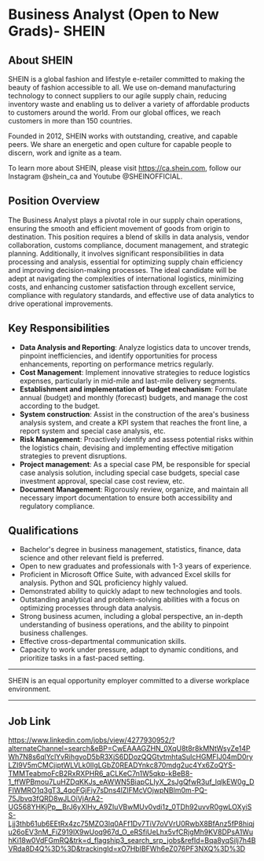 # Business Analyst (Open to New Grads)- SHEIN

## About SHEIN
SHEIN is a global fashion and lifestyle e-retailer committed to making the beauty of fashion accessible to all. We use on-demand manufacturing technology to connect suppliers to our agile supply chain, reducing inventory waste and enabling us to deliver a variety of affordable products to customers around the world. From our global offices, we reach customers in more than 150 countries.

Founded in 2012, SHEIN works with outstanding, creative, and capable peers. We share an energetic and open culture for capable people to discern, work and ignite as a team.

To learn more about SHEIN, please visit https://ca.shein.com, follow our Instagram @shein_ca and Youtube @SHEINOFFICIAL.

## Position Overview
The Business Analyst plays a pivotal role in our supply chain operations, ensuring the smooth and efficient movement of goods from origin to destination. This position requires a blend of skills in data analysis, vendor collaboration, customs compliance, document management, and strategic planning. Additionally, it involves significant responsibilities in data processing and analysis, essential for optimizing supply chain efficiency and improving decision-making processes. The ideal candidate will be adept at navigating the complexities of international logistics, minimizing costs, and enhancing customer satisfaction through excellent service, compliance with regulatory standards, and effective use of data analytics to drive operational improvements.

## Key Responsibilities
- **Data Analysis and Reporting**: Analyze logistics data to uncover trends, pinpoint inefficiencies, and identify opportunities for process enhancements, reporting on performance metrics regularly.  
- **Cost Management**: Implement innovative strategies to reduce logistics expenses, particularly in mid-mile and last-mile delivery segments.  
- **Establishment and implementation of budget mechanism**: Formulate annual (budget) and monthly (forecast) budgets, and manage the cost according to the budget.  
- **System construction**: Assist in the construction of the area's business analysis system, and create a KPI system that reaches the front line, a report system and special case analysis, etc.  
- **Risk Management**: Proactively identify and assess potential risks within the logistics chain, devising and implementing effective mitigation strategies to prevent disruptions.  
- **Project management**: As a special case PM, be responsible for special case analysis solution, including special case budgets, special case investment approval, special case cost review, etc.  
- **Document Management**: Rigorously review, organize, and maintain all necessary import documentation to ensure both accessibility and regulatory compliance.  

## Qualifications
- Bachelor's degree in business management, statistics, finance, data science and other relevant field is preferred.  
- Open to new graduates and professionals with 1-3 years of experience.  
- Proficient in Microsoft Office Suite, with advanced Excel skills for analysis. Python and SQL proficiency highly valued.  
- Demonstrated ability to quickly adapt to new technologies and tools.  
- Outstanding analytical and problem-solving abilities with a focus on optimizing processes through data analysis.  
- Strong business acumen, including a global perspective, an in-depth understanding of business operations, and the ability to pinpoint business challenges.  
- Effective cross-departmental communication skills.  
- Capacity to work under pressure, adapt to dynamic conditions, and prioritize tasks in a fast-paced setting.  

---
SHEIN is an equal opportunity employer committed to a diverse workplace environment.

---
## Job Link
https://www.linkedin.com/jobs/view/4277930952/?alternateChannel=search&eBP=CwEAAAGZHN_0XqU8t8r8kMNtWsyZe14PWh7N8s6qlYclYvRihgvoD5bR3XjS6DDozQQGtvtmhtaSuIcHGMFIJ04mD0ryLZI9V5mCMCjiptWLVLk0lIgLGbZ0READYnkc870mdg2uc4Yx6ZoQYS-TMMTeabmoFcB2RxRXPHR6_aCLKeC7n1W5qkp-kBeB8-1_ffWPBmou7LuHZDqKKJs_eAWWN5BiapCLIyX_2sJgQfwR3uf_lqlkEW0g_DFlWMRO1q3gT3_4qoFGjFiy7sDns4lZIFMcVOjwpNBlm0m-PQ-75Jbvq3fQRD8wJLOiVjArA2-UG568YHKjPp__BrJ6yXlHv_A9ZIuVBwMUv0vdi1z_0TDh92uvvR0gwLOXyiSS-Ljj3thb61ub6EEtRx4zc75MZO3lq0AFf1Dv7TiV7oVVrU0RwbX8BfAnz5fP8hiqju26oEV3nM_FiZ919lX9wUoq967d_O_eRSfiUeLhx5vfCRjgMh9KV8DPsA1WuhKi18w0VdFGmRQ&trk=d_flagship3_search_srp_jobs&refId=Bqa8yqSilj7h4BVRda8D4Q%3D%3D&trackingId=xO7HbIBFWh6eZ076PF3NXQ%3D%3D